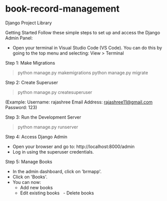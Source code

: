 # book-record-management
Django Project Library 

Getting Started
Follow these simple steps to set up and access the Django Admin Panel:


- Open your terminal in Visual Studio Code (VS Code). You can do this by going to the top menu and selecting: View > Terminal

Step 1: Make Migrations
> python manage.py makemigrations
> python manage.py migrate

Step 2: Create Superuser
> python manage.py createsuperuser

(Example: 
Username: rajashree
Email Address: rajashree11@gmail.com
Password: 123)

Step 3: Run the Development Server
> python manage.py runserver

Step 4: Access Django Admin
- Open your browser and go to: http://localhost:8000/admin
- Log in using the superuser credentials.

Step 5: Manage Books
- In the admin dashboard, click on 'brmapp'.
- Click on 'Books'.
- You can now:
  - Add new books
  - Edit existing books
  - Delete books
